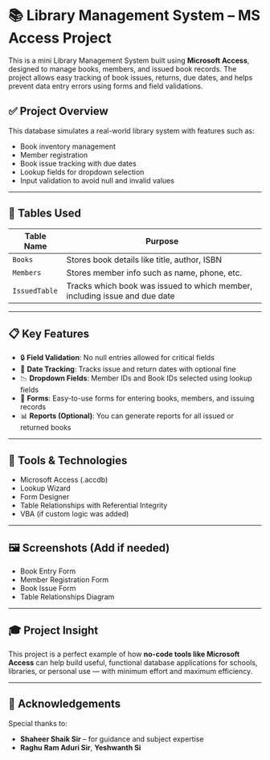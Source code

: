 # 📚 Library Management System – MS Access Project

This is a mini Library Management System built using **Microsoft Access**, designed to manage books, members, and issued book records. The project allows easy tracking of book issues, returns, due dates, and helps prevent data entry errors using forms and field validations.

## ✅ Project Overview

This database simulates a real-world library system with features such as:
- Book inventory management
- Member registration
- Book issue tracking with due dates
- Lookup fields for dropdown selection
- Input validation to avoid null and invalid values

---

## 📂 Tables Used

| Table Name    | Purpose                                        |
|---------------|------------------------------------------------|
| `Books`       | Stores book details like title, author, ISBN   |
| `Members`     | Stores member info such as name, phone, etc.   |
| `IssuedTable` | Tracks which book was issued to which member, including issue and due date |

---

## 📋 Key Features

- 🔒 **Field Validation**: No null entries allowed for critical fields
- 📆 **Date Tracking**: Tracks issue and return dates with optional fine
- 📉 **Dropdown Fields**: Member IDs and Book IDs selected using lookup fields
- 🧾 **Forms**: Easy-to-use forms for entering books, members, and issuing records
- 📊 **Reports (Optional)**: You can generate reports for all issued or returned books

---

## 🧰 Tools & Technologies

- Microsoft Access (.accdb)
- Lookup Wizard
- Form Designer
- Table Relationships with Referential Integrity
- VBA (if custom logic was added)

---

## 🖼️ Screenshots (Add if needed)

- Book Entry Form
- Member Registration Form
- Book Issue Form
- Table Relationships Diagram

---

## 🎓 Project Insight

This project is a perfect example of how **no-code tools like Microsoft Access** can help build useful, functional database applications for schools, libraries, or personal use — with minimum effort and maximum efficiency.

---

## 🙏 Acknowledgements

Special thanks to:
- **Shaheer Shaik Sir** – for guidance and subject expertise  
- **Raghu Ram Aduri Sir**, **Yeshwanth Si**
